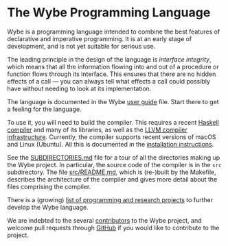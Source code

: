 # The Wybe Programming Language

Wybe is a programming language intended to combine the best features of
declarative and imperative programming.  It is at an early stage of
development, and is not yet suitable for serious use.

The leading principle in the design of the language is
*interface integrity*, which means that all the information flowing into and out of a procedure or function flows through its interface.
This ensures that there are no hidden effects of a call &mdash;
you can always tell what effects a call could possibly have without needing to
look at its implementation.

The language is documented in the Wybe [user guide](WYBE.md) file.
Start there to get a feeling for the language.

To use it, you will need to build the compiler.
This requires a recent [Haskell compiler](https://www.haskell.org/)
and many of its libraries,
as well as the [LLVM compiler infrastructure](https://llvm.org/).
Currently, the compiler supports recent versions of macOS and Linux (Ubuntu).
All this is documented in the
[installation instructions](INSTALL.md).

See the [SUBDIRECTORIES.md](SUBDIRECTORIES.md) file for
a tour of all the directories making up the Wybe project.
In particular, the source code of the compiler is in the `src` subdirectory.
The file [src/README.md](src/README.md), which is (re-)built by the Makefile,
describes the architecture of the compiler and gives more detail about the
files comprising the compiler.

There is a (growing) [list of programming and research projects](https://github.com/pschachte/wybe/issues?q=is%3Aopen+label%3A%22research+project%22+-label%3A%22in+progress%22)
to further develop the Wybe language.

We are indebted to the several [contributors](CONTRIBUTORS.md)
to the Wybe project, and welcome pull requests through
[GitHub](https://github.com/pschachte/wybe/pulls) if you
would like to contribute to the project.
